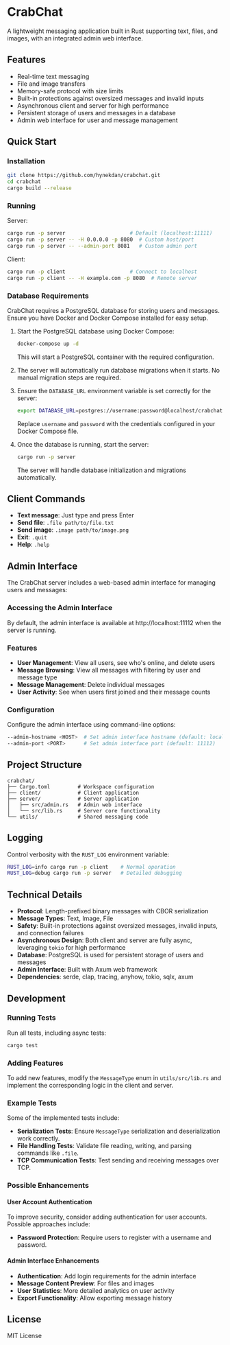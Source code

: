# CrabChat

A lightweight messaging application built in Rust supporting text, files, and images, with an integrated admin web interface.

## Features
- Real-time text messaging
- File and image transfers
- Memory-safe protocol with size limits
- Built-in protections against oversized messages and invalid inputs
- Asynchronous client and server for high performance
- Persistent storage of users and messages in a database
- Admin web interface for user and message management

## Quick Start

### Installation
```bash
git clone https://github.com/hynekdan/crabchat.git
cd crabchat
cargo build --release
```

### Running
Server:
```bash
cargo run -p server                     # Default (localhost:11111)
cargo run -p server -- -H 0.0.0.0 -p 8080  # Custom host/port
cargo run -p server -- --admin-port 8081   # Custom admin port
```

Client:
```bash
cargo run -p client                     # Connect to localhost
cargo run -p client -- -H example.com -p 8080  # Remote server
```

### Database Requirements
CrabChat requires a PostgreSQL database for storing users and messages. Ensure you have Docker and Docker Compose installed for easy setup.

1. Start the PostgreSQL database using Docker Compose:
   ```bash
   docker-compose up -d
   ```

   This will start a PostgreSQL container with the required configuration.

2. The server will automatically run database migrations when it starts. No manual migration steps are required.

3. Ensure the `DATABASE_URL` environment variable is set correctly for the server:
   ```bash
   export DATABASE_URL=postgres://username:password@localhost/crabchat
   ```

   Replace `username` and `password` with the credentials configured in your Docker Compose file.

4. Once the database is running, start the server:
   ```bash
   cargo run -p server
   ```

   The server will handle database initialization and migrations automatically.

## Client Commands
- **Text message**: Just type and press Enter
- **Send file**: `.file path/to/file.txt`
- **Send image**: `.image path/to/image.png`
- **Exit**: `.quit`
- **Help**: `.help`

## Admin Interface
The CrabChat server includes a web-based admin interface for managing users and messages:

### Accessing the Admin Interface
By default, the admin interface is available at http://localhost:11112 when the server is running.

### Features
- **User Management**: View all users, see who's online, and delete users
- **Message Browsing**: View all messages with filtering by user and message type
- **Message Management**: Delete individual messages
- **User Activity**: See when users first joined and their message counts

### Configuration
Configure the admin interface using command-line options:
```bash
--admin-hostname <HOST>  # Set admin interface hostname (default: localhost)
--admin-port <PORT>      # Set admin interface port (default: 11112)
```

## Project Structure
```
crabchat/
├── Cargo.toml         # Workspace configuration
├── client/            # Client application
├── server/            # Server application
│   ├── src/admin.rs   # Admin web interface
│   └── src/lib.rs     # Server core functionality
└── utils/             # Shared messaging code
```

## Logging
Control verbosity with the `RUST_LOG` environment variable:
```bash
RUST_LOG=info cargo run -p client    # Normal operation
RUST_LOG=debug cargo run -p server   # Detailed debugging
```

## Technical Details
- **Protocol**: Length-prefixed binary messages with CBOR serialization
- **Message Types**: Text, Image, File
- **Safety**: Built-in protections against oversized messages, invalid inputs, and connection failures
- **Asynchronous Design**: Both client and server are fully async, leveraging `tokio` for high performance
- **Database**: PostgreSQL is used for persistent storage of users and messages
- **Admin Interface**: Built with Axum web framework
- **Dependencies**: serde, clap, tracing, anyhow, tokio, sqlx, axum

## Development

### Running Tests
Run all tests, including async tests:
```bash
cargo test
```

### Adding Features
To add new features, modify the `MessageType` enum in `utils/src/lib.rs` and implement the corresponding logic in the client and server.

### Example Tests
Some of the implemented tests include:
- **Serialization Tests**: Ensure `MessageType` serialization and deserialization work correctly.
- **File Handling Tests**: Validate file reading, writing, and parsing commands like `.file`.
- **TCP Communication Tests**: Test sending and receiving messages over TCP.

### Possible Enhancements

#### User Account Authentication
To improve security, consider adding authentication for user accounts. Possible approaches include:

- **Password Protection**: Require users to register with a username and password.

#### Admin Interface Enhancements
- **Authentication**: Add login requirements for the admin interface
- **Message Content Preview**: For files and images
- **User Statistics**: More detailed analytics on user activity
- **Export Functionality**: Allow exporting message history

## License
MIT License